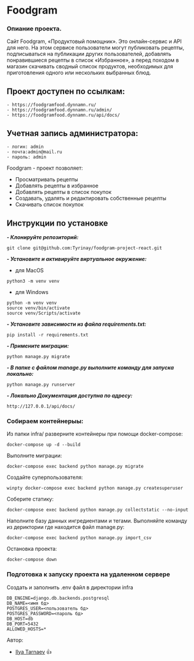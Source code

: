 # Foodgram


### Опиание проекта.
Сайт Foodgram, «Продуктовый помощник». Это онлайн-сервис и API для него. На этом сервисе пользователи могут публиковать рецепты, подписываться на публикации других пользователей, добавлять понравившиеся рецепты в список «Избранное», а перед походом в магазин скачивать сводный список продуктов, необходимых для приготовления одного или нескольких выбранных блюд.

## Проект доступен по ссылкам:

```
- https://foodgramfood.dynnamn.ru/
- https://foodgramfood.dynnamn.ru/admin/
- https://foodgramfood.dynnamn.ru/api/docs/
```

## Учетная запись администратора:

```
- логин: admin
- почта:admin@mail.ru 
- пароль: admin
```

Foodgram - проект позволяет:

- Просматривать рецепты
- Добавлять рецепты в избранное
- Добавлять рецепты в список покупок
- Создавать, удалять и редактировать собственные рецепты
- Скачивать список покупок

## Инструкции по установке
***- Клонируйте репозиторий:***
```
git clone git@github.com:Tyrinay/foodgram-project-react.git
```

***- Установите и активируйте виртуальное окружение:***
- для MacOS
```
python3 -m venv venv
```
- для Windows
```
python -m venv venv
source venv/bin/activate
source venv/Scripts/activate
```

***- Установите зависимости из файла requirements.txt:***
```
pip install -r requirements.txt
```

***- Примените миграции:***
```
python manage.py migrate
```

***- В папке с файлом manage.py выполните команду для запуска локально:***
```
python manage.py runserver
```
***- Локально Документация доступна по адресу:***
```
http://127.0.0.1/api/docs/
```

### Собираем контейнерыы:

Из папки infra/ разверните контейнеры при помощи docker-compose:
```
docker-compose up -d --build
```
Выполните миграции:
```
docker-compose exec backend python manage.py migrate
```
Создайте суперпользователя:
```
winpty docker-compose exec backend python manage.py createsuperuser
```
Соберите статику:
```
docker-compose exec backend python manage.py collectstatic --no-input
```
Наполните базу данных ингредиентами и тегами. Выполняйте команду из дериктории где находится файл manage.py:
```
docker-compose exec backend python manage.py import_csv

```
Остановка проекта:
```
docker-compose down
```

### Подготовка к запуску проекта на удаленном сервере

Cоздать и заполнить .env файл в директории infra
```
DB_ENGINE=django.db.backends.postgresql
DB_NAME=<имя бд>
POSTGRES_USER=<пользователь бд>
POSTGRES_PASSWORD=<пароль бд>
DB_HOST=db
DB_PORT=5432
ALLOWED_HOSTS=*
```

Автор: 
* [Ilya Tarnaev](https://github.com/tyrinay) :+1: